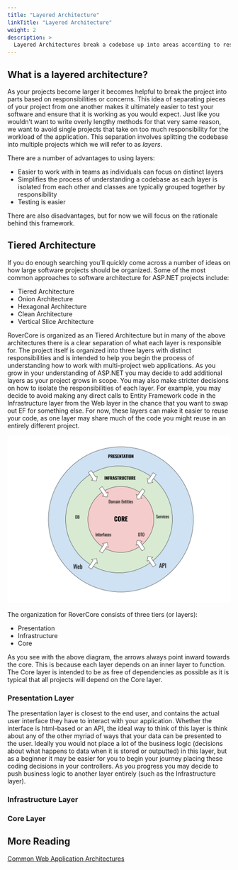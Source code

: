 ```yaml
---
title: "Layered Architecture"
linkTitle: "Layered Architecture"
weight: 2
description: >
  Layered Architectures break a codebase up into areas according to responsibilities or concerns.
---
```


## What is a layered architecture?

As your projects become larger it becomes helpful to break the project into parts based on responsibilities or concerns.  This idea of separating pieces of your project from one another makes it ultimately easier to test your software and ensure that it is working as you would expect.  Just like you wouldn’t want to write overly lengthy methods for that very same reason, we want to avoid single projects that take on too much responsibility for the workload of the application. This separation involves splitting the codebase into multiple projects which we will refer to as *layers*.

There are a number of advantages to using layers:
- Easier to work with in teams as individuals can focus on distinct layers
- Simplifies the process of understanding a codebase as each layer is isolated from each other and classes are typically grouped together by responsibility
- Testing is easier

There are also disadvantages, but for now we will focus on the rationale behind this framework.

## Tiered Architecture

If you do enough searching you’ll quickly come across a number of ideas on how large software projects should be organized.  Some of the most common approaches to software architecture for ASP.NET projects include:

- Tiered Architecture
- Onion Architecture
- Hexagonal Architecture
- Clean Architecture
- Vertical Slice Architecture

RoverCore is organized as an Tiered Architecture but in many of the above architectures there is a clear separation of what each layer is responsible for. The project itself is organized into three layers with distinct responsibilities and is intended to help you begin the process of understanding how to work with multi-project web applications. As you grow in your understanding of ASP.NET you may decide to add additional layers as your project grows in scope.  You may also make stricter decisions on how to isolate the responsibilities of each layer.  For example, you may decide to avoid making any direct calls to Entity Framework code in the Infrastructure layer from the Web layer in the chance that you want to swap out EF for something else.  For now, these layers can make it easier to reuse your code, as one layer may share much of the code you might reuse in an entirely different project.

<img src="/docs/concepts/layeredarchitecture.svg" width="600"/>

The organization for RoverCore consists of three tiers (or layers):
- Presentation
- Infrastructure
- Core

As you see with the above diagram, the arrows always point inward towards the core. This is because each layer depends on an inner layer to function. The Core layer is intended to be as free of dependencies as possible as it is typical that all projects will depend on the Core layer.


### Presentation Layer

The presentation layer is closest to the end user, and contains the actual user interface they have to interact with your application.  Whether the interface is html-based or an API, the ideal way to think of this layer is think about any of the other myriad of ways that your data can be presented to the user.  Ideally you would not place a lot of the business logic (decisions about what happens to data when it is stored or outputted) in this layer, but as a beginner it may be easier for you to begin your journey placing these coding decisions in your controllers.  As you progress you may decide to push business logic to another layer entirely (such as the Infrastructure layer).  

### Infrastructure Layer

### Core Layer



## More Reading

[Common Web Application Architectures](https://docs.microsoft.com/en-us/dotnet/architecture/modern-web-apps-azure/common-web-application-architectures)